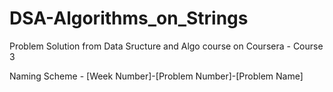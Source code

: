 # DSA-Algorithms_on_Strings
Problem Solution from Data Sructure and Algo course on Coursera - Course 3

Naming Scheme - [Week Number]-[Problem Number]-[Problem Name]
